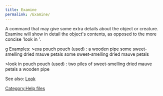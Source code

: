 ```yaml
---
title: Examine
permalink: /Examine/
---
```


A command that may give some extra details about the object or creature.
Examine <container> will show in detail the object's contents, as
opposed to the more concise 'look in <container>'.

<nowiki>g Examples: \>exa pouch pouch (used) : a wooden pipe some
sweet-smelling dried mauve petals some sweet-smelling dried mauve petals

\>look in pouch pouch (used) : two piles of sweet-smelling dried mauve
petals a wooden pipe

</pre>

See also: [Look](Look "wikilink")

[Category:Help files](Category:Help_files "wikilink")